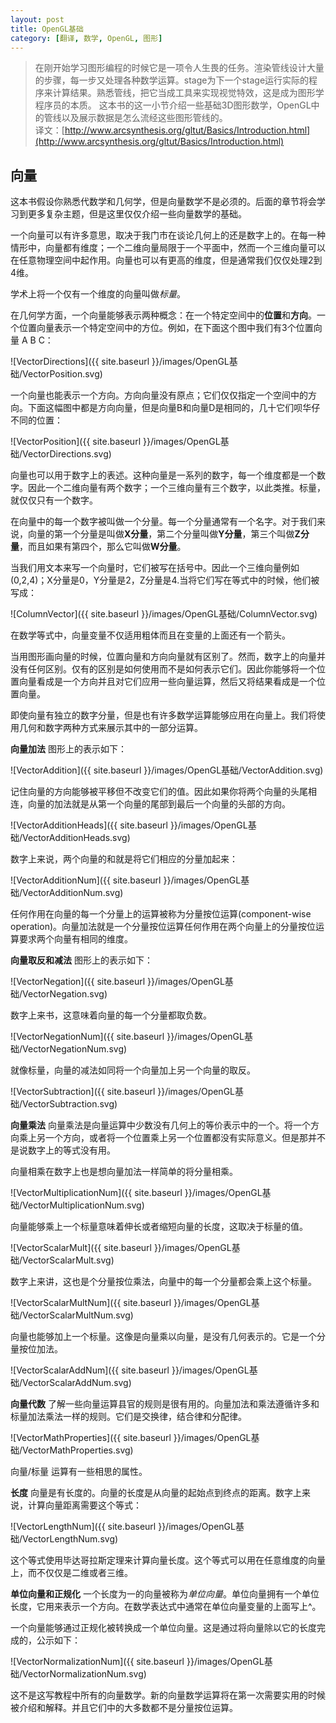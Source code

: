 ```yaml
---
layout: post
title: OpenGL基础
category: [翻译, 数学, OpenGL, 图形]
---
```


>在刚开始学习图形编程的时候它是一项令人生畏的任务。渲染管线设计大量的步骤，每一步又处理各种数学运算。stage为下一个stage运行实际的程序来计算结果。熟悉管线，把它当成工具来实现视觉特效，这是成为图形学程序员的本质。
这本书的这一小节介绍一些基础3D图形数学，OpenGL中的管线以及展示数据是怎么流经这些图形管线的。  
>译文：[http://www.arcsynthesis.org/gltut/Basics/Introduction.html](http://www.arcsynthesis.org/gltut/Basics/Introduction.html)

向量
---
这本书假设你熟悉代数学和几何学，但是向量数学不是必须的。后面的章节将会学习到更多复杂主题，但是这里仅仅介绍一些向量数学的基础。

一个向量可以有许多意思，取决于我门市在谈论几何上的还是数字上的。在每一种情形中，向量都有维度；一个二维向量局限于一个平面中，然而一个三维向量可以在任意物理空间中起作用。向量也可以有更高的维度，但是通常我们仅仅处理2到4维。

学术上将一个仅有一个维度的向量叫做*标量*。

在几何学方面，一个向量能够表示两种概念：在一个特定空间中的**位置**和**方向**。一个位置向量表示一个特定空间中的方位。例如，在下面这个图中我们有3个位置向量 A B C：

![VectorDirections]({{ site.baseurl }}/images/OpenGL基础/VectorPosition.svg)

一个向量也能表示一个方向。方向向量没有原点；它们仅仅指定一个空间中的方向。下面这幅图中都是方向向量，但是向量B和向量D是相同的，几十它们呗华仔不同的位置：

![VectorPosition]({{ site.baseurl }}/images/OpenGL基础/VectorDirections.svg)

向量也可以用于数字上的表述。这种向量是一系列的数字，每一个维度都是一个数字。因此一个二维向量有两个数字；一个三维向量有三个数字，以此类推。标量，就仅仅只有一个数字。

在向量中的每一个数字被叫做一个分量。每一个分量通常有一个名字。对于我们来说，向量的第一个分量是叫做**X分量**，第二个分量叫做**Y分量**，第三个叫做**Z分量**，而且如果有第四个，那么它叫做**W分量**。

当我们用文本来写一个向量时，它们被写在括号中。因此一个三维向量例如(0,2,4)；X分量是0，Y分量是2，Z分量是4.当将它们写在等式中的时候，他们被写成：

![ColumnVector]({{ site.baseurl }}/images/OpenGL基础/ColumnVector.svg)

在数学等式中，向量变量不仅适用粗体而且在变量的上面还有一个箭头。

当用图形画向量的时候，位置向量和方向向量就有区别了。然而，数字上的向量并没有任何区别。仅有的区别是如何使用而不是如何表示它们。因此你能够将一个位置向量看成是一个方向并且对它们应用一些向量运算，然后又将结果看成是一个位置向量。

即使向量有独立的数字分量，但是也有许多数学运算能够应用在向量上。我们将使用几何和数字两种方式来展示其中的一部分运算。

**向量加法** 图形上的表示如下：

![VectorAddition]({{ site.baseurl }}/images/OpenGL基础/VectorAddition.svg)

记住向量的方向能够被平移但不改变它们的值。因此如果你将两个向量的头尾相连，向量的加法就是从第一个向量的尾部到最后一个向量的头部的方向。

![VectorAdditionHeads]({{ site.baseurl }}/images/OpenGL基础/VectorAdditionHeads.svg)

数字上来说，两个向量的和就是将它们相应的分量加起来：

![VectorAdditionNum]({{ site.baseurl }}/images/OpenGL基础/VectorAdditionNum.svg)

任何作用在向量的每一个分量上的运算被称为分量按位运算(component-wise operation)。向量加法就是一个分量按位运算任何作用在两个向量上的分量按位运算要求两个向量有相同的维度。

**向量取反和减法** 图形上的表示如下：

![VectorNegation]({{ site.baseurl }}/images/OpenGL基础/VectorNegation.svg)

数字上来书，这意味着向量的每一个分量都取负数。

![VectorNegationNum]({{ site.baseurl }}/images/OpenGL基础/VectorNegationNum.svg)

就像标量，向量的减法如同将一个向量加上另一个向量的取反。

![VectorSubtraction]({{ site.baseurl }}/images/OpenGL基础/VectorSubtraction.svg)

**向量乘法** 向量乘法是向量运算中少数没有几何上的等价表示中的一个。将一个方向乘上另一个方向，或者将一个位置乘上另一个位置都没有实际意义。但是那并不是说数字上的等式没有用。

向量相乘在数字上也是想向量加法一样简单的将分量相乘。

![VectorMultiplicationNum]({{ site.baseurl }}/images/OpenGL基础/VectorMultiplicationNum.svg)

向量能够乘上一个标量意味着伸长或者缩短向量的长度，这取决于标量的值。

![VectorScalarMult]({{ site.baseurl }}/images/OpenGL基础/VectorScalarMult.svg)

数字上来讲，这也是个分量按位乘法，向量中的每一个分量都会乘上这个标量。

![VectorScalarMultNum]({{ site.baseurl }}/images/OpenGL基础/VectorScalarMultNum.svg)

向量也能够加上一个标量。这像是向量乘以向量，是没有几何表示的。它是一个分量按位加法。

![VectorScalarAddNum]({{ site.baseurl }}/images/OpenGL基础/VectorScalarAddNum.svg)

**向量代数** 了解一些向量运算县官的规则是很有用的。向量加法和乘法遵循许多和标量加法乘法一样的规则。它们是交换律，结合律和分配律。

![VectorMathProperties]({{ site.baseurl }}/images/OpenGL基础/VectorMathProperties.svg)

向量/标量 运算有一些相思的属性。

**长度** 向量是有长度的。向量的长度是从向量的起始点到终点的距离。数字上来说，计算向量距离需要这个等式：

![VectorLengthNum]({{ site.baseurl }}/images/OpenGL基础/VectorLengthNum.svg)

这个等式使用毕达哥拉斯定理来计算向量长度。这个等式可以用在任意维度的向量上，而不仅仅是二维或者三维。

**单位向量和正规化** 一个长度为一的向量被称为*单位向量*。单位向量拥有一个单位长度，它用来表示一个方向。在数学表达式中通常在单位向量变量的上面写上^。

一个向量能够通过正规化被转换成一个单位向量。这是通过将向量除以它的长度完成的，公示如下：

![VectorNormalizationNum]({{ site.baseurl }}/images/OpenGL基础/VectorNormalizationNum.svg)

这不是这写教程中所有的向量数学。新的向量数学运算将在第一次需要实用的时候被介绍和解释。并且它们中的大多数都不是分量按位运算。
